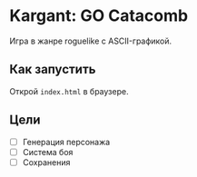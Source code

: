 # Kargant: GO Catacomb  
Игра в жанре roguelike с ASCII-графикой.  

## Как запустить  
Открой `index.html` в браузере.  

## Цели  
- [ ] Генерация персонажа  
- [ ] Система боя  
- [ ] Сохранения  
